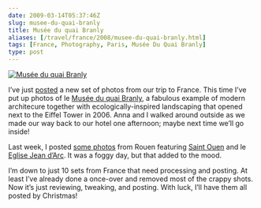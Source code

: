 ```yaml
--- 
date: 2009-03-14T05:37:46Z
slug: musee-du-quai-branly
title: Musée du quai Branly
aliases: [/travel/france/2008/musee-du-quai-branly.html]
tags: [France, Photography, Paris, Musée Du Quai Branly]
type: post
---
```


[<img src="https://farm4.static.flickr.com/3653/3352365419_b20debecd3.jpg" alt="Musée du quai Branly" class="center" />]

I’ve just [posted] a new set of photos from our trip to France. This time I’ve
put up photos of le [Musée du quai Branly], a fabulous example of modern
architecure together with ecologically-inspired landscaping that opened next to
the Eiffel Tower in 2006. Anna and I walked around outside as we made our way
back to our hotel one afternoon; maybe next time we’ll go inside!

Last week, I posted [some photos] from Rouen featuring [Saint Ouen] and le
[Eglise Jean d’Arc]. It was a foggy day, but that added to the mood.

I’m down to just 10 sets from France that need processing and posting. At least
I’ve already done a once-over and removed most of the crappy shots. Now it’s
just reviewing, tweaking, and posting. With luck, I’ll have them all posted by
Christmas!

  [<img src="https://farm4.static.flickr.com/3653/3352365419_b20debecd3.jpg" alt="Musée du quai Branly" class="center" />]:
    https://www.flickr.com/photos/theory/sets/72157615217912698/
  [posted]: https://www.flickr.com/photos/theory/sets/72157615217912698/
    "Musée du quai Branly"
  [Musée du quai Branly]: http://www.quaibranly.fr/
  [some photos]: https://www.flickr.com/photos/theory/sets/72157614752983549/
    "Saint Ouen, Eglise Jean d’Arc"
  [Saint Ouen]: https://en.wikipedia.org/wiki/Abbey_of_Saint-Ouen
    "Wikipedia: “Church of St. Ouen, Rouen”"
  [Eglise Jean d’Arc]: http://www.cathedrale-rouen.net/patrimoine/visites/stejda.htm
